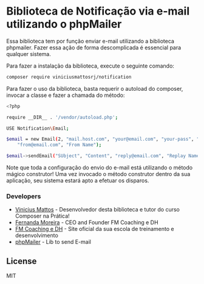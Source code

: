 # Biblioteca de Notificação via e-mail utilizando o phpMailer

Essa biblioteca tem por função enviar e-mail utilizando a biblioteca phpmailer. Fazer essa ação de forma descomplicada é essencial para qualquer sistema.

Para fazer a instalação da biblioteca, execute o seguinte comando:

```sh
composer require viniciusmattosrj/notification
```

Para fazer o uso da biblioteca, basta requerir o autoload do composer, invocar a classe e fazer a chamada do método:

```sh
<?php

require __DIR__ . '/vendor/autoload.php';

USE Notification\Email;

$email = new Email(2, "mail.host.com", "your@email.com", "your-pass", "smtp secure (tls/ssl)", "port (587)",
    "from@email.com", "From Name");

$email->sendEmail("SUbject", "Content", "reply@email.com", "Replay Name", "address@email.com", "Address Name");
```

Note que toda a configuração do envio do e-mail está utilizando o método mágico construtor! Uma vez invocado o método construtor dentro da sua aplicação, seu sistema estará apto a efetuar os disparos.

### Developers
* [Vinicius Mattos] - Desenvolvedor desta biblioteca e tutor do curso Composer na Prática!
* [Fernanda Moreira] - CEO and Founder FM Coaching e DH
* [FM Coaching e DH] - Site oficial da sua escola de treinamento e desenvolvimento
* [phpMailer] - Lib to send E-mail

License
----

MIT

[//]:#
[Vinicius Mattos]: <mailto:vinimattos.rj@gmail.com>
[Fernanda Moreira]: <mailto:carreira@coachfernandamoreira.com.br>
[FM Coaching e DH]: <https://www.coachfernandamoreira.com.br>
[phpMailer]: <https://github.com/PHPMailer/PHPMailer>
